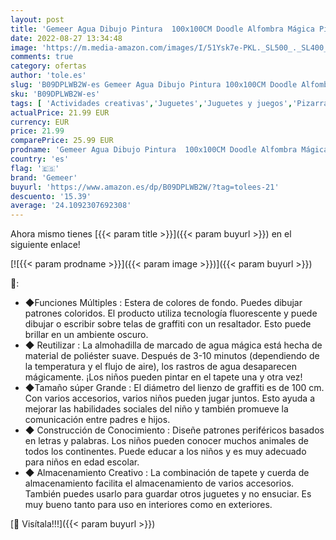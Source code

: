```yaml
---
layout: post
title: 'Gemeer Agua Dibujo Pintura  100x100CM Doodle Alfombra Mágica Pizarra Niños  Alfombra de Agua para niños 2+ Juguete Educativo Regalos Cumpleaños Navidad'
date: 2022-08-27 13:34:48
image: 'https://m.media-amazon.com/images/I/51Ysk7e-PKL._SL500_._SL400_.jpg'
comments: true
category: ofertas
author: 'tole.es'
slug: 'B09DPLWB2W-es Gemeer Agua Dibujo Pintura 100x100CM Doodle Alfombra...'
sku: 'B09DPLWB2W-es'
tags: [ 'Actividades creativas','Juguetes','Juguetes y juegos','Pizarras mágicas para niños','Pizarras para niños','gemeer','navidad','🇪🇸', ]
actualPrice: 21.99 EUR
currency: EUR
price: 21.99
comparePrice: 25.99 EUR
prodname: 'Gemeer Agua Dibujo Pintura  100x100CM Doodle Alfombra Mágica Pizarra Niños  Alfombra de Agua para niños 2+ Juguete Educativo Regalos Cumpleaños Navidad'
country: 'es'
flag: '🇪🇸'
brand: 'Gemeer'
buyurl: 'https://www.amazon.es/dp/B09DPLWB2W/?tag=tolees-21'
descuento: '15.39'
average: '24.1092307692308'
---
```


Ahora mismo tienes [{{< param title >}}]({{< param buyurl >}}) en el siguiente enlace!

[![{{< param prodname >}}]({{< param image >}})]({{< param buyurl >}})

🔎:

- ◆Funciones Múltiples : Estera de colores de fondo. Puedes dibujar patrones coloridos. El producto utiliza tecnología fluorescente y puede dibujar o escribir sobre telas de graffiti con un resaltador. Esto puede brillar en un ambiente oscuro.
- ◆ Reutilizar : La almohadilla de marcado de agua mágica está hecha de material de poliéster suave. Después de 3-10 minutos (dependiendo de la temperatura y el flujo de aire), los rastros de agua desaparecen mágicamente. ¡Los niños pueden pintar en el tapete una y otra vez!
- ◆Tamaño súper Grande : El diámetro del lienzo de graffiti es de 100 cm. Con varios accesorios, varios niños pueden jugar juntos. Esto ayuda a mejorar las habilidades sociales del niño y también promueve la comunicación entre padres e hijos.
- ◆ Construcción de Conocimiento : Diseñe patrones periféricos basados ​​en letras y palabras. Los niños pueden conocer muchos animales de todos los continentes. Puede educar a los niños y es muy adecuado para niños en edad escolar.
- ◆ Almacenamiento Creativo : La combinación de tapete y cuerda de almacenamiento facilita el almacenamiento de varios accesorios. También puedes usarlo para guardar otros juguetes y no ensuciar. Es muy bueno tanto para uso en interiores como en exteriores.

[🛒 Visítala!!!]({{< param buyurl >}})
